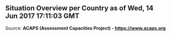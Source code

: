 ## Situation Overview per Country as of Wed, 14 Jun 2017 17:11:03 GMT

Source: **ACAPS (Assessment Capacities Project) - https://www.acaps.org**
